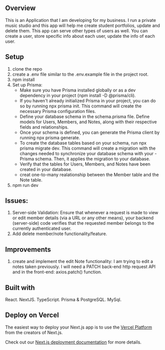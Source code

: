 ## Overview

This is an Application that I am developing for my business. I run a private music studio and this app will help me create student portfolios, update and delete them.
This app can serve other types of users as well. You can create a user, store specific info about each user, update the info of each user.

## Setup

1. clone the repo
2. create a .env file similar to the .env.example file in the project root.
3. npm install
4. Set up Prisma:
   - Make sure you have Prisma installed globally or as a dev dependency in your project (npm install -D @prisma/cli).
   - If you haven't already initialized Prisma in your project, you can do so by running npx prisma init. This command will create the necessary Prisma configuration files.
   - Define your database schema in the schema.prisma file. Define models for Users, Members, and Notes, along with their respective fields and relationships.
   - Once your schema is defined, you can generate the Prisma client by running npx prisma generate.
   - To create the database tables based on your schema, run npx prisma migrate dev. This command will create a migration with the changes needed to synchronize your database schema with your - Prisma schema. Then, it applies the migration to your database.
   - Verify that the tables for Users, Members, and Notes have been created in your database.
   - creat one-to-many realationship between the Member table and the Note table.
5. npm run dev

## Issues:
1. Server-side Validation: Ensure that whenever a request is made to view or edit member details (via a URL or any other means), your backend (server-side) code verifies that the requested member belongs to the currently authenticated user.
2. Add delete member/note functionality/feature.

## Improvements
1. create and implement the edit Note functionality:
   I am trying to edit a notes taken previously. I will need a PATCH back-end http request API and in the front-end: axios.patch() function.

## Built with

React.
NextJS.
TypeScript.
Prisma & PostgreSQL.
MySql.

## Deploy on Vercel

The easiest way to deploy your Next.js app is to use the [Vercel Platform](https://vercel.com/new?utm_medium=default-template&filter=next.js&utm_source=create-next-app&utm_campaign=create-next-app-readme) from the creators of Next.js.

Check out our [Next.js deployment documentation](https://nextjs.org/docs/deployment) for more details.
